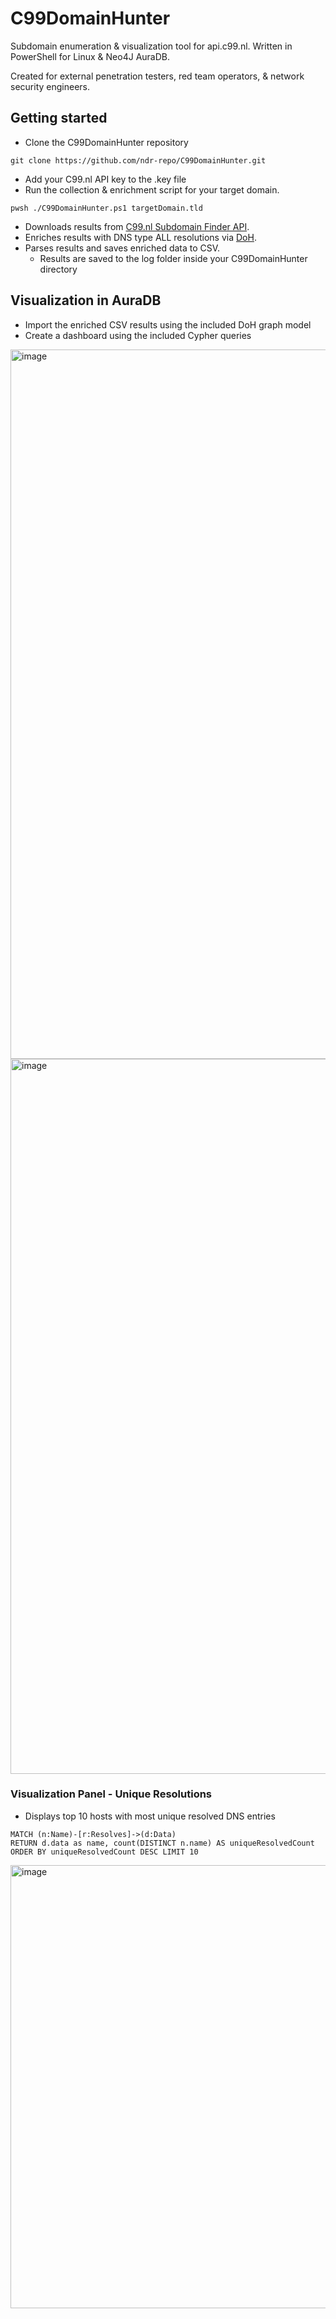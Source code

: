 # C99DomainHunter 
Subdomain enumeration &amp; visualization tool for api.c99.nl. Written in PowerShell for Linux & Neo4J AuraDB. 

Created for external penetration testers, red team operators, & network security engineers.  

## Getting started
- Clone the C99DomainHunter repository
```
git clone https://github.com/ndr-repo/C99DomainHunter.git
```
- Add your C99.nl API key to the .key file
- Run the collection & enrichment script for your target domain.
```
pwsh ./C99DomainHunter.ps1 targetDomain.tld
```
  - Downloads results from [C99.nl Subdomain Finder API](https://api.c99.nl/).
  - Enriches results with DNS type ALL resolutions via [DoH](https://datatracker.ietf.org/doc/html/rfc8484).
  - Parses results and saves enriched data to CSV.
    - Results are saved to the log folder inside your C99DomainHunter directory 

## Visualization in AuraDB
  - Import the enriched CSV results using the included DoH graph model
  - Create a dashboard using the included Cypher queries
<img width="1700" height="1135" alt="image" src="https://github.com/user-attachments/assets/d54b3baa-f07c-4a28-a503-69a0abcb7d7c" />
<img width="2324" height="1144" alt="image" src="https://github.com/user-attachments/assets/a5e2a9db-2ee2-4b1e-9f9b-6265651d99c1" />

### Visualization Panel - Unique Resolutions
- Displays top 10 hosts with most unique resolved DNS entries

```
MATCH (n:Name)-[r:Resolves]->(d:Data)
RETURN d.data as name, count(DISTINCT n.name) AS uniqueResolvedCount 
ORDER BY uniqueResolvedCount DESC LIMIT 10
```

<img width="1199" height="709" alt="image" src="https://github.com/user-attachments/assets/76561bfe-65c0-4eeb-9fdc-42f7ec5b49ee" />


